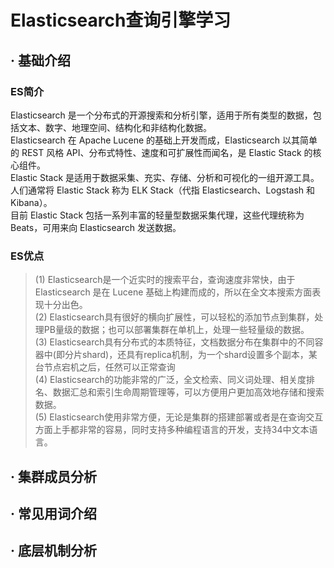 # Elasticsearch查询引擎学习
## · 基础介绍
### ES简介
Elasticsearch 是一个分布式的开源搜索和分析引擎，适用于所有类型的数据，包括文本、数字、地理空间、结构化和非结构化数据。  
Elasticsearch 在 Apache Lucene 的基础上开发而成，Elasticsearch 以其简单的 REST 风格 API、分布式特性、速度和可扩展性而闻名，是 Elastic Stack 的核心组件。  
Elastic Stack 是适用于数据采集、充实、存储、分析和可视化的一组开源工具。人们通常将 Elastic Stack 称为 ELK Stack（代指 Elasticsearch、Logstash 和 Kibana）。  
目前 Elastic Stack 包括一系列丰富的轻量型数据采集代理，这些代理统称为 Beats，可用来向 Elasticsearch 发送数据。
### ES优点
>(1) Elasticsearch是一个近实时的搜索平台，查询速度非常快，由于 Elasticsearch 是在 Lucene 基础上构建而成的，所以在全文本搜索方面表现十分出色。  
>(2) Elasticsearch具有很好的横向扩展性，可以轻松的添加节点到集群，处理PB量级的数据；也可以部署集群在单机上，处理一些轻量级的数据。  
>(3) Elasticsearch具有分布式的本质特征，文档数据分布在集群中的不同容器中(即分片shard)，还具有replica机制，为一个shard设置多个副本，某台节点宕机之后，任然可以正常查询  
>(4) Elasticsearch的功能非常的广泛，全文检索、同义词处理、相关度排名、数据汇总和索引生命周期管理等，可以方便用户更加高效地存储和搜索数据。  
>(5) Elasticsearch使用非常方便，无论是集群的搭建部署或者是在查询交互方面上手都非常的容易，同时支持多种编程语言的开发，支持34中文本语言。
## · 集群成员分析
## · 常见用词介绍
## · 底层机制分析
